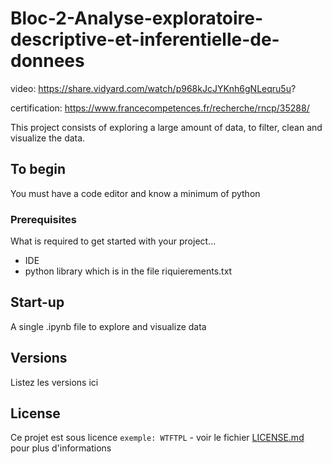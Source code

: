 # Bloc-2-Analyse-exploratoire-descriptive-et-inferentielle-de-donnees

video: https://share.vidyard.com/watch/p968kJcJYKnh6gNLeqru5u?

certification: https://www.francecompetences.fr/recherche/rncp/35288/

This project consists of exploring a large amount of data, to filter, clean and visualize the data.

## To begin

You must have a code editor and know a minimum of python

### Prerequisites

What is required to get started with your project...

- IDE
- python library which is in the file riquierements.txt

## Start-up

A single .ipynb file to explore and visualize data

## Versions
Listez les versions ici 


## License

Ce projet est sous licence ``exemple: WTFTPL`` - voir le fichier [LICENSE.md](LICENSE.md) pour plus d'informations
